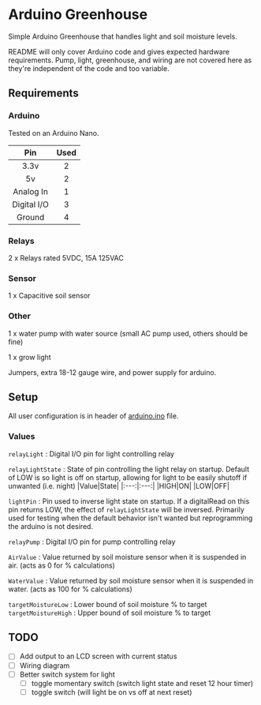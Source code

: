 # Arduino Greenhouse
Simple Arduino Greenhouse that handles light and soil moisture levels.

README will only cover Arduino code and gives expected hardware requirements. Pump, light, greenhouse, and wiring are not covered here as they're independent of the code and too variable. 

## Requirements
### Arduino
Tested on an Arduino Nano. 

| Pin   | Used  |
|:-----:|:-----:|
|3.3v|2|
|5v|2|
|Analog In|1|
|Digital I/O|3|
|Ground|4|

### Relays
2 x Relays rated 5VDC, 15A 125VAC

### Sensor
1 x Capacitive soil sensor

### Other
1 x water pump with water source (small AC pump used, others should be fine)

1 x grow light

Jumpers, extra 18-12 gauge wire, and power supply for arduino. 

## Setup
All user configuration is in header of [arduino.ino](arduino/arduino.ino) file. 

### Values
`relayLight` : Digital I/O pin for light controlling relay

`relayLightState` : State of pin controlling the light relay on startup. Default of LOW is so light is off on startup, allowing for light to be easily shutoff if unwanted (i.e. night)
|Value|State|
|:---:|:---:|
|HIGH|ON|
|LOW|OFF|

`lightPin` : Pin used to inverse light state on startup. If a digitalRead on this pin returns LOW, the effect of `relayLightState` will be inversed. Primarily used for testing when the default behavior isn't wanted but reprogramming the arduino is not desired. 

`relayPump` : Digital I/O pin for pump controlling relay 

`AirValue` : Value returned by soil moisture sensor when it is suspended in air. (acts as 0 for % calculations)

`WaterValue` : Value returned by soil moisture sensor when it is suspended in water. (acts as 100 for % calculations)

`targetMoistureLow` : Lower bound of soil moisture % to target
`targetMoistureHigh` : Upper bound of soil moisture % to target

## TODO
- [ ] Add output to an LCD screen with current status 
- [ ] Wiring diagram
- [ ] Better switch system for light
  - [ ] toggle momentary switch (switch light state and reset 12 hour timer)
  - [ ] toggle switch (will light be on vs off at next reset)
